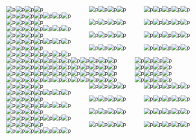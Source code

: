 ![p][1]![p][1]![p][1]![p][1]&nbsp;&nbsp;&nbsp;&nbsp;&nbsp;&nbsp;&nbsp;&nbsp;&nbsp;&nbsp;&nbsp;&nbsp;&nbsp;&nbsp;&nbsp;&nbsp;&nbsp;&nbsp;&nbsp;&nbsp;&nbsp;&nbsp;&nbsp;&nbsp;&nbsp;&nbsp;&nbsp;&nbsp;&nbsp;&nbsp; ![p][1]![p][1]![p][1]![p][1]&nbsp;&nbsp;&nbsp;&nbsp;&nbsp;&nbsp;&nbsp;&nbsp;&nbsp;&nbsp;&nbsp;&nbsp;![p][1]![p][1]![p][1]![p][1]![p][1]![p][1]![p][1]![p][1]![p][1]![p][1]![p][1]![p][1]    
![p][1]![p][1]![p][1]![p][1]&nbsp;&nbsp;&nbsp;&nbsp;&nbsp;&nbsp;&nbsp;&nbsp;&nbsp;&nbsp;&nbsp;&nbsp;&nbsp;&nbsp;&nbsp;&nbsp;&nbsp;&nbsp;&nbsp;&nbsp;&nbsp;&nbsp;&nbsp;&nbsp;&nbsp;&nbsp;&nbsp;&nbsp;&nbsp;&nbsp; ![p][1]![p][1]![p][1]![p][1]&nbsp;&nbsp;&nbsp;&nbsp;&nbsp;&nbsp;&nbsp;&nbsp;&nbsp;&nbsp;&nbsp;&nbsp;![p][1]![p][1]![p][1]![p][1]![p][1]![p][1]![p][1]![p][1]![p][1]![p][1]![p][1]![p][1]   
![p][1]![p][1]![p][1]![p][1]&nbsp;&nbsp;&nbsp;&nbsp;&nbsp;&nbsp;&nbsp;&nbsp;&nbsp;&nbsp;&nbsp;&nbsp;&nbsp;&nbsp;&nbsp;&nbsp;&nbsp;&nbsp;&nbsp;&nbsp;&nbsp;&nbsp;&nbsp;&nbsp;&nbsp;&nbsp;&nbsp;&nbsp;&nbsp;&nbsp; ![p][1]![p][1]![p][1]![p][1]&nbsp;&nbsp;&nbsp;&nbsp;&nbsp;&nbsp;&nbsp;&nbsp;&nbsp;&nbsp;&nbsp;&nbsp;![p][1]![p][1]![p][1]![p][1]![p][1]![p][1]![p][1]![p][1]![p][1]![p][1]![p][1]![p][1]   
![p][1]![p][1]![p][1]![p][1]&nbsp;&nbsp;&nbsp;&nbsp;&nbsp;&nbsp;&nbsp;&nbsp;&nbsp;&nbsp;&nbsp;&nbsp;&nbsp;&nbsp;&nbsp;&nbsp;&nbsp;&nbsp;&nbsp;&nbsp;&nbsp;&nbsp;&nbsp;&nbsp;&nbsp;&nbsp;&nbsp;&nbsp;&nbsp;&nbsp; ![p][1]![p][1]![p][1]![p][1]&nbsp;&nbsp;&nbsp;&nbsp;&nbsp;&nbsp;&nbsp;&nbsp;&nbsp;&nbsp;&nbsp;&nbsp;![p][1]![p][1]![p][1]![p][1]![p][1]![p][1]![p][1]![p][1]![p][1]![p][1]![p][1]![p][1]   
![p][1]![p][1]![p][1]![p][1]![p][1]![p][1]![p][1]![p][1]![p][1]![p][1]![p][1]![p][1]&nbsp;&nbsp;&nbsp;&nbsp;&nbsp;&nbsp;&nbsp;&nbsp;&nbsp;&nbsp;&nbsp;                                                                                                                                                               ![p][1]![p][1]![p][1]![p][1]  
![p][1]![p][1]![p][1]![p][1]![p][1]![p][1]![p][1]![p][1]![p][1]![p][1]![p][1]![p][1]&nbsp;&nbsp;&nbsp;&nbsp;&nbsp;&nbsp;&nbsp;&nbsp;&nbsp;&nbsp;&nbsp;                                                                                                                                                               ![p][1]![p][1]![p][1]![p][1]  
![p][1]![p][1]![p][1]![p][1]![p][1]![p][1]![p][1]![p][1]![p][1]![p][1]![p][1]![p][1]&nbsp;&nbsp;&nbsp;&nbsp;&nbsp;&nbsp;&nbsp;&nbsp;&nbsp;&nbsp;&nbsp;                                                                                                                                                               ![p][1]![p][1]![p][1]![p][1]  
![p][1]![p][1]![p][1]![p][1]![p][1]![p][1]![p][1]![p][1]![p][1]![p][1]![p][1]![p][1]&nbsp;&nbsp;&nbsp;&nbsp;&nbsp;&nbsp;&nbsp;&nbsp;&nbsp;&nbsp;&nbsp;                                                                                                                                                               ![p][1]![p][1]![p][1]![p][1]  
![p][1]![p][1]![p][1]![p][1]&nbsp;&nbsp;&nbsp;&nbsp;&nbsp;&nbsp;&nbsp;&nbsp;&nbsp;&nbsp;&nbsp;&nbsp;&nbsp;&nbsp;&nbsp;&nbsp;&nbsp;&nbsp;&nbsp;&nbsp;&nbsp;&nbsp;&nbsp;&nbsp;&nbsp;&nbsp;&nbsp;&nbsp;&nbsp;&nbsp; ![p][1]![p][1]![p][1]![p][1]&nbsp;&nbsp;&nbsp;&nbsp;&nbsp;&nbsp;&nbsp;&nbsp;&nbsp;&nbsp;&nbsp;&nbsp;![p][1]![p][1]![p][1]![p][1]![p][1]![p][1]![p][1]![p][1]![p][1]![p][1]![p][1]![p][1]    
![p][1]![p][1]![p][1]![p][1]&nbsp;&nbsp;&nbsp;&nbsp;&nbsp;&nbsp;&nbsp;&nbsp;&nbsp;&nbsp;&nbsp;&nbsp;&nbsp;&nbsp;&nbsp;&nbsp;&nbsp;&nbsp;&nbsp;&nbsp;&nbsp;&nbsp;&nbsp;&nbsp;&nbsp;&nbsp;&nbsp;&nbsp;&nbsp;&nbsp; ![p][1]![p][1]![p][1]![p][1]&nbsp;&nbsp;&nbsp;&nbsp;&nbsp;&nbsp;&nbsp;&nbsp;&nbsp;&nbsp;&nbsp;&nbsp;![p][1]![p][1]![p][1]![p][1]![p][1]![p][1]![p][1]![p][1]![p][1]![p][1]![p][1]![p][1]    
![p][1]![p][1]![p][1]![p][1]&nbsp;&nbsp;&nbsp;&nbsp;&nbsp;&nbsp;&nbsp;&nbsp;&nbsp;&nbsp;&nbsp;&nbsp;&nbsp;&nbsp;&nbsp;&nbsp;&nbsp;&nbsp;&nbsp;&nbsp;&nbsp;&nbsp;&nbsp;&nbsp;&nbsp;&nbsp;&nbsp;&nbsp;&nbsp;&nbsp; ![p][1]![p][1]![p][1]![p][1]&nbsp;&nbsp;&nbsp;&nbsp;&nbsp;&nbsp;&nbsp;&nbsp;&nbsp;&nbsp;&nbsp;&nbsp;![p][1]![p][1]![p][1]![p][1]![p][1]![p][1]![p][1]![p][1]![p][1]![p][1]![p][1]![p][1]    
![p][1]![p][1]![p][1]![p][1]&nbsp;&nbsp;&nbsp;&nbsp;&nbsp;&nbsp;&nbsp;&nbsp;&nbsp;&nbsp;&nbsp;&nbsp;&nbsp;&nbsp;&nbsp;&nbsp;&nbsp;&nbsp;&nbsp;&nbsp;&nbsp;&nbsp;&nbsp;&nbsp;&nbsp;&nbsp;&nbsp;&nbsp;&nbsp;&nbsp; ![p][1]![p][1]![p][1]![p][1]&nbsp;&nbsp;&nbsp;&nbsp;&nbsp;&nbsp;&nbsp;&nbsp;&nbsp;&nbsp;&nbsp;&nbsp;![p][1]![p][1]![p][1]![p][1]![p][1]![p][1]![p][1]![p][1]![p][1]![p][1]![p][1]![p][1]    

[1]: https://ppaas.herokuapp.com/partyparrot/congaparrot?overlay=&overlayWidth=20&overlayHeight=20&overlayOffsetX=5&overlayOffsetY=-12
